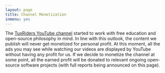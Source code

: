 ```yaml
---
layout: page
title: Channel Monetization
inmenu: yes
---
```


The [TuxRiders YouTube channel](https://www.youtube.com/@TuxRiders) started to work with free education and open-source philosophy in mind. In line with this outlook, the content we publish will never get monetized for personal profit. At this moment, all the ads you may see while watching our videos are displayed by YouTube without having any profit for us. If we decide to monetize the channel at some point, all the earned profit will be donated to relevant ongoing open-source software projects (with full reports being announced on this page).

